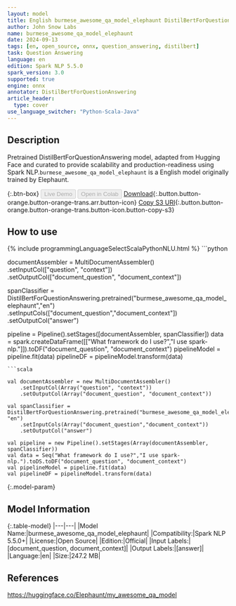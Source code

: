 ```yaml
---
layout: model
title: English burmese_awesome_qa_model_elephaunt DistilBertForQuestionAnswering from Elephaunt
author: John Snow Labs
name: burmese_awesome_qa_model_elephaunt
date: 2024-09-13
tags: [en, open_source, onnx, question_answering, distilbert]
task: Question Answering
language: en
edition: Spark NLP 5.5.0
spark_version: 3.0
supported: true
engine: onnx
annotator: DistilBertForQuestionAnswering
article_header:
  type: cover
use_language_switcher: "Python-Scala-Java"
---
```


## Description

Pretrained DistilBertForQuestionAnswering model, adapted from Hugging Face and curated to provide scalability and production-readiness using Spark NLP.`burmese_awesome_qa_model_elephaunt` is a English model originally trained by Elephaunt.

{:.btn-box}
<button class="button button-orange" disabled>Live Demo</button>
<button class="button button-orange" disabled>Open in Colab</button>
[Download](https://s3.amazonaws.com/auxdata.johnsnowlabs.com/public/models/burmese_awesome_qa_model_elephaunt_en_5.5.0_3.0_1726266680861.zip){:.button.button-orange.button-orange-trans.arr.button-icon}
[Copy S3 URI](s3://auxdata.johnsnowlabs.com/public/models/burmese_awesome_qa_model_elephaunt_en_5.5.0_3.0_1726266680861.zip){:.button.button-orange.button-orange-trans.button-icon.button-copy-s3}

## How to use



<div class="tabs-box" markdown="1">
{% include programmingLanguageSelectScalaPythonNLU.html %}
```python
             
documentAssembler = MultiDocumentAssembler() \
     .setInputCol(["question", "context"]) \
     .setOutputCol(["document_question", "document_context"])
    
spanClassifier = DistilBertForQuestionAnswering.pretrained("burmese_awesome_qa_model_elephaunt","en") \
     .setInputCols(["document_question","document_context"]) \
     .setOutputCol("answer")

pipeline = Pipeline().setStages([documentAssembler, spanClassifier])
data = spark.createDataFrame([["What framework do I use?","I use spark-nlp."]]).toDF("document_question", "document_context")
pipelineModel = pipeline.fit(data)
pipelineDF = pipelineModel.transform(data)

```
```scala

val documentAssembler = new MultiDocumentAssembler()
    .setInputCol(Array("question", "context")) 
    .setOutputCol(Array("document_question", "document_context"))
    
val spanClassifier = DistilBertForQuestionAnswering.pretrained("burmese_awesome_qa_model_elephaunt", "en")
    .setInputCols(Array("document_question","document_context")) 
    .setOutputCol("answer") 
    
val pipeline = new Pipeline().setStages(Array(documentAssembler, spanClassifier))
val data = Seq("What framework do I use?","I use spark-nlp.").toDS.toDF("document_question", "document_context")
val pipelineModel = pipeline.fit(data)
val pipelineDF = pipelineModel.transform(data)

```
</div>

{:.model-param}
## Model Information

{:.table-model}
|---|---|
|Model Name:|burmese_awesome_qa_model_elephaunt|
|Compatibility:|Spark NLP 5.5.0+|
|License:|Open Source|
|Edition:|Official|
|Input Labels:|[document_question, document_context]|
|Output Labels:|[answer]|
|Language:|en|
|Size:|247.2 MB|

## References

https://huggingface.co/Elephaunt/my_awesome_qa_model